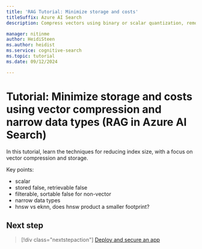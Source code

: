 ```yaml
---
title: 'RAG Tutorial: Minimize storage and costs'
titleSuffix: Azure AI Search
description: Compress vectors using binary or scalar quantization, remove copies of stored vectors.

manager: nitinme
author: HeidiSteen
ms.author: heidist
ms.service: cognitive-search
ms.topic: tutorial
ms.date: 09/12/2024

---
```


# Tutorial: Minimize storage and costs using vector compression and narrow data types (RAG in Azure AI Search)

In this tutorial, learn the techniques for reducing index size, with a focus on vector compression and storage. 

Key points:

- scalar
- stored false, retrievable false
- filterable, sortable false for non-vector
- narrow data types
- hnsw vs eknn, does hnsw product a smaller footprint?

<!-- ps 1: We have another physical resource limit for our services: vector index size. HNSW requires vector indices to reside entirely in memory. "Vector index size" is our customer-facing resource limit that governs the memory consumed by their vector data. (and this is a big reason why the beefiest VMs have 512 GB of RAM). Increasing partitions also increases the amount of vector quota for customers as well.  -->

## Next step

> [!div class="nextstepaction"]
> [Deploy and secure an app](tutorial-rag-build-solution-app.md)